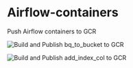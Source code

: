 # Airflow-containers
Push Airflow containers to GCR


![Build and Publish bq_to_bucket to GCR](https://github.com/saurabhkdm/Airflow-containers/workflows/Build%20and%20Publish%20bq_to_bucket%20to%20GCR/badge.svg?branch=master)

![Build and Publish add_index_col to GCR](https://github.com/saurabhkdm/Airflow-containers/workflows/Build%20and%20Publish%20add_index_col%20to%20GCR/badge.svg?branch=master&event=push)
